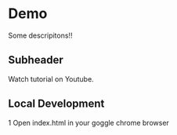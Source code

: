 # Demo

Some descripitons!!

## Subheader

Watch tutorial on Youtube.

## Local Development

1 Open index.html in your goggle chrome browser
